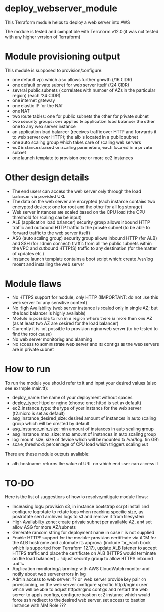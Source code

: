 # deploy_webserver_module

This Terraform module helps to deploy a web server into AWS

The module is tested and compatible with Terraform v12.0 (it was not tested with any higher version of Terraform)


# Module provisioning output

This module is supposed to provision/configure:

- one default vpc which also allows further growth (/16 CIDR)
- one default private subnet for web server itself (/24 CIDR)
- several public subnets ( correlates with number of AZs in the particular region) (each /24 CIDR)
- one internet gateway
- one elastic IP for the NAT
- one NAT
- two route tables: one for public subnets the other for private subnet
- two security groups: one applies to application load balancer the other one to any web server instance
- an application load balancer (receives traffic over HTTP and forwards it to web server over HTTP); the alb is located in a public subnet
- one auto scaling group which takes care of scaling web servers
- ec2 instances based on scaling parameters; each located in a private subnet
- one launch template to provision one or more ec2 instances

# Other design details

- The end users can access the web server only through the load balancer via provided URL
- The data on the web server are encrypted (each instance contains two encrypted devices: one for root and the other for all log storage)
- Web server instances are scaled based on the CPU load (the CPU threshold for scaling can be input)
- ALB (application load balancer) security group allows inbound HTTP traffic and outbound HTTP traffic to the private subnet (to be able to forward traffic to the web server itself)
- ASG (auto scaling group) security group allows inbound HTTP (for ALB) and SSH (for admin connect) traffic from all the public subnets within the VPC and outbound HTTP(S) traffic to any destination (for the matter of updates etc.)
- Instance launch template contains a boot script which: create /var/log mount and installing the web server


# Module flaws

- No HTTPS support for module, only HTTP (!IMPORTANT: do not use this web server for any sensitive content)
- No High Availability (web server instance is scaled only in single AZ; but the load balancer is highly available)
- Module is possible to run in a region where there is more than one AZ (as at least two AZ are desired for the load balancer)
- Currently it is not possible to provision nginx web server (to be tested to find the root cause)
- No web server monitoring and alarming
- No access to administrate web server and its configs as the web servers are in private subnet


# How to run

To run the module you should refer to it and input your desired values (also see example main.tf):

- deploy_name: the name of your deployment without spaces
- deploy_type: httpd or nginx (choose one; httpd is set as default)
- ec2_instance_type: the type of your instance for the web server (t2.micro is set as default)
- asg_instance_desired_size: desired amount of instances in auto scaling group which will be created by default
- asg_instance_min_size: min amount of instances in auto scaling group
- asg_instance_max_size: max amount of instances in auto scaling group
- log_mount_size: size of device which will be mounted to /var/log/ (in GB)
- scale_threshold: percentage of CPU load which triggers scaling out

There are these module outputs avaliable:

- alb_hostname: returns the value of URL on which end user can access it

# TO-DO 

Here is the list of suggestions of how to resolve/mitigate module flows:

- Increasing logs: provision s3, in instance bootstrap script install and configure logrotate to rotate logs when reaching specific size, as postrotate send archived logs to s3 and remove it from filesystem
- High Availability zone: create private subnet per available AZ, and set allow ASG for more AZ/subnets
- Generate random string for deployment name in case it is not supplied
- Enable HTTPS support for the module: provision certificate via ACM for the ALB hostname and automate its approval (include for_each block which is supported from Terraform 12.17), update ALB listener to accept HTTPS traffic and place the certificate on ALB (HTTPS would terminate on the load balancer) + adjust security group to allow HTTPS inbound traffic
- Application monitoring/alarming: with AWS CloudWatch monitor and notify about web server errors in log
- Admin access to web server: ?? on web server provide key pair on provisioning, on the web server configure specific httpd/nginx user which will be able to adjust httpd/nginx configs and restart the web server to apply configs, configure bastion ec2 instance  which would force ssh redirect to the desired web server, set access to bastion instance with AIM Role ???
